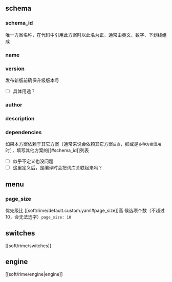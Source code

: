 ## schema
### schema_id
唯一方案名称，在代码中引用此方案时以此名为正，通常由英文、数字、下划线组成

### name
### version
发布新版前确保升级版本号
- [ ] 具体用途？
### author
### description
### dependencies
如果本方案依赖于其它方案〔通常来说会依頼其它方案`反查`，抑或是`多种方案混用`时〕，填写其他方案的[[#schema_id]]列表
- [ ] 似乎不定义也没问题
- [ ] 这里定义后，是编译时会把词库关联起来吗？

## menu
### page_size
优先级比 [[soft/rime/default.custom.yaml#page_size]]高
候选项个数（不超过10，会无法选字）`page_size: 10`

## switches
[[soft/rime/switches]]
## engine
[[soft/rime/engine|engine]]
